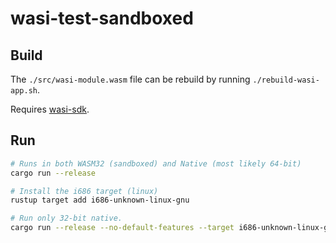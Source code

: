 # wasi-test-sandboxed

## Build

The `./src/wasi-module.wasm` file can be rebuild by running `./rebuild-wasi-app.sh`.

Requires [wasi-sdk](https://github.com/WebAssembly/wasi-sdk).

## Run

```bash
# Runs in both WASM32 (sandboxed) and Native (most likely 64-bit)
cargo run --release

# Install the i686 target (linux)
rustup target add i686-unknown-linux-gnu

# Run only 32-bit native.
cargo run --release --no-default-features --target i686-unknown-linux-gnu
```
